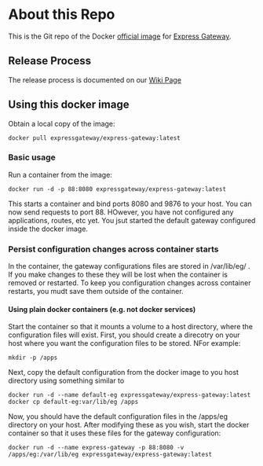 # About this Repo

This is the Git repo of the Docker [official image](https://docs.docker.com/docker-hub/official_repos/) for [Express Gateway](https://express-gateway.io/).

## Release Process

The release process is documented on our [Wiki Page](https://github.com/ExpressGateway/express-gateway/wiki/Express-Gateway-Release-Process)

## Using this docker image

Obtain a local copy of the image:
```
docker pull expressgateway/express-gateway:latest
```

### Basic usage

Run a container from the image:
```
docker run -d -p 88:8080 expressgateway/express-gateway:latest
```
This starts a container and bind ports 8080 and 9876 to your host.  You can now send requests to port 88.  HOwever, you have not configured any applications, routes, etc yet.  You jsut started the default gateway configured inside the docker image.

### Persist configuration changes across container starts

In the container, the gateway configurations files are stored in /var/lib/eg/ .  If you make changes to these they will be lost when the container is removed or restarted.  To keep you configuration changes across container restarts, you mudt save them outside of the container. 

#### Using plain docker containers (e.g. not docker services)

Start the container so that it mounts a volume to a host directory, where the configuration files will exist.  First, you should create a direcotry on your host where you want the configuration files to be stored.  NFor example:
```
mkdir -p /apps
```
Next, copy the default configuration from the docker image to you host directory using something similar to
```
docker run -d --name default-eg expressgateway/express-gateway:latest
docker cp default-eg:var/lib/eg /apps
```
Now, you should have the default configuration files in the /apps/eg directory on your host.  After modifying these as you wish, start the docker container so that it uses these files for the gateway configuration:
```
docker run -d --name express-gateway -p 88:8080 -v /apps/eg:/var/lib/eg expressgateway/express-gateway:latest
```
